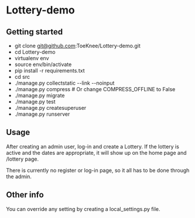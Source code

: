 Lottery-demo
============

Getting started
---------------

* git clone git@github.com:ToeKnee/Lottery-demo.git
* cd Lottery-demo
* virtualenv env
* source env/bin/activate
* pip install -r requirements.txt
* cd src
* ./manage.py collectstatic --link --noinput
* ./manage.py compress  # Or change COMPRESS_OFFLINE to False
* ./manage.py migrate
* ./manage.py test
* ./manage.py createsuperuser
* ./manage.py runserver

Usage
-----

After creating an admin user, log-in and create a Lottery.  If the
lottery is active and the dates are appropriate, it will show up on
the home page and /lottery page.

There is currently no register or log-in page, so it all has to be
done through the admin.


Other info
----------

You can override any setting by creating a local_settings.py file.
